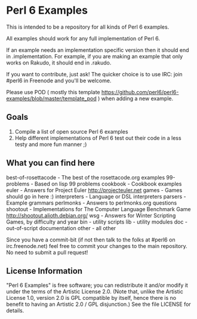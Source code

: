 Perl 6 Examples
===============

This is intended to be a repository for all kinds of Perl 6 examples.

All examples should work for any full implementation of Perl 6.

If an example needs an implementation specific version then it should end in
.implementation.  For example, if you are making an example that only works
on Rakudo, it should end in .rakudo.

If you want to contribute, just ask! The quicker choice is to use IRC: join
#perl6 in Freenode and you'll be welcome.


Please use POD ( mostly this template
<https://github.com/perl6/perl6-examples/blob/master/template_pod> ) when
adding a new example.

Goals
-----

1. Compile a list of open source Perl 6 examples
2. Help different implementations of Perl 6 test out their code in a less
   testy and more fun manner ;)


What you can find here
----------------------

best-of-rosettacode - The best of the rosettacode.org examples
99-problems         - Based on lisp 99 problems
cookbook            - Cookbook examples
euler               - Answers for Project Euler <http://projecteuler.net>
games               - Games should go in here :)
interpreters        - Language or DSL interpreters
parsers             - Example grammars
perlmonks           - Answers to perlmonks.org questions
shootout            - Implementations for The Computer Language Benchmark Game
                      <http://shootout.alioth.debian.org/>
wsg                 - Answers for Winter Scripting Games, by difficulty and year
bin                 - utility scripts
lib                 - utility modules
doc                 - out-of-script documentation
other               - all other

Since you have a commit-bit (if not then talk to the folks at #perl6 on
irc.freenode.net) feel free to commit your changes to the main repository.
No need to submit a pull request!

License Information
-------------------

"Perl 6 Examples" is free software; you can redistribute it and/or modify it
under the terms of the Artistic License 2.0.  (Note that, unlike the
Artistic License 1.0, version 2.0 is GPL compatible by itself, hence there
is no benefit to having an Artistic 2.0 / GPL disjunction.)  See the file
LICENSE for details.
